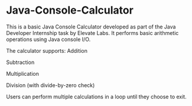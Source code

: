 # Java-Console-Calculator
This is a basic Java Console Calculator developed as part of the Java Developer Internship task by Elevate Labs. It performs basic arithmetic operations using Java console I/O.

The calculator supports:
Addition

Subtraction

Multiplication

Division (with divide-by-zero check)

Users can perform multiple calculations in a loop until they choose to exit.
